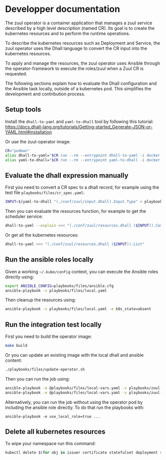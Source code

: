 # Developper documentation

The zuul operator is a container application that manages a
zuul service described by a high level description (named CR).
Its goal is to create the kubernetes resources and to perform
the runtime operations.

To describe the kubernetes resources such as Deployment and Service,
the zuul operator uses the Dhall language to convert the CR input
into the kubernetes resources.

To apply and manage the resources, the zuul operator uses Ansible
through the operator-framework to execute the roles/zuul when
a Zuul CR is requested.

The following sections explain how to evaluate the Dhall configuration
and the Ansible task locally, outside of a kubernetes pod.
This simplifies the development and contribution process.


## Setup tools

Install the `dhall-to-yaml` and `yaml-to-dhall` tool by following this tutorial:
https://docs.dhall-lang.org/tutorials/Getting-started_Generate-JSON-or-YAML.html#installation

Or use the zuul-operator image:

```bash
CR="podman"
alias dhall-to-yaml="$CR run --rm --entrypoint dhall-to-yaml -i docker.io/zuul/zuul-operator"
alias yaml-to-dhall="$CR run --rm --entrypoint yaml-to-dhall -i docker.io/zuul/zuul-operator"
```

## Evaluate the dhall expression manually

First you need to convert a CR spec to a dhall record, for example using the test file `playbooks/files/cr_spec.yaml`:

```bash
INPUT=$(yaml-to-dhall "(./conf/zuul/input.dhall).Input.Type" < playbooks/files/cr_spec.yaml)
```

Then you can evaluate the resources function, for example to get the scheduler service:

```bash
dhall-to-yaml --explain <<< "(./conf/zuul/resources.dhall ($INPUT)).Components.Zuul.Scheduler"
```

Or get all the kubernetes resources:

```bash
dhall-to-yaml <<< "(./conf/zuul/resources.dhall ($INPUT)).List"
```

## Run the ansible roles locally

Given a working `~/.kube/config` context, you can execute the Ansible roles directly using:

```bash
export ANSIBLE_CONFIG=playbooks/files/ansible.cfg
ansible-playbook -v playbooks/files/local.yaml
```

Then cleanup the resources using:

```bash
ansible-playbook -v playbooks/files/local.yaml -e k8s_state=absent
```


## Run the integration test locally

First you need to build the operator image:

```bash
make build
```

Or you can update an existing image with the local dhall and ansible content:

```bash
./playbooks/files/update-operator.sh
```

Then you can run the job using:

```bash
ansible-playbook -e @playbooks/files/local-vars.yaml -v playbooks/zuul-operator-functional/run.yaml
ansible-playbook -e @playbooks/files/local-vars.yaml -v playbooks/zuul-operator-functional/test.yaml
```

Alternatively, you can run the job without using the operator pod by including the ansible role directly.
To do that run the playbooks with:

```
ansible-playbook -e use_local_role=true ...
```

## Delete all kubernetes resources

To wipe your namespace run this command:

```bash
kubectl delete $(for obj in issuer certificate statefulset deployment service secret; do kubectl get $obj -o name; done)
```
